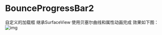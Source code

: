# BounceProgressBar2
自定义的加载框
继承SurfaceView 使用贝塞尔曲线和属性动画完成
效果如下图：
![img](http://i1.piimg.com/4851/52278c4132b35184.gif)
